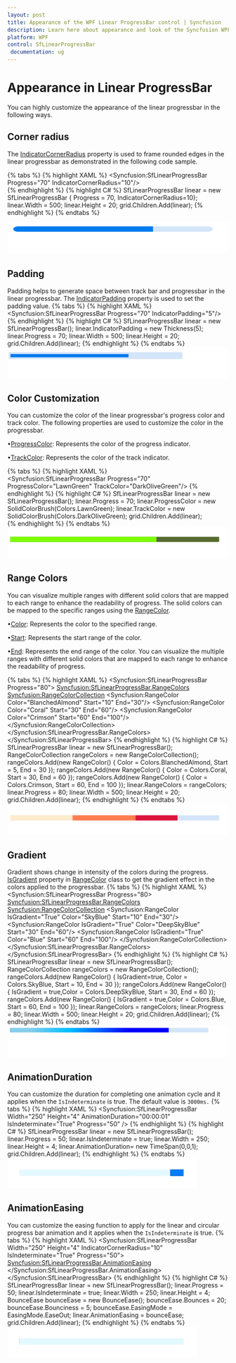 ```yaml
---
layout: post
title: Appearance of the WPF Linear ProgressBar control | Syncfusion
description: Learn here about appearance and look of the Syncfusion WPF Linear ProgressBar control and more details.
platform: WPF
control: SfLinearProgressBar
 documentation: ug
---
```


# Appearance in Linear ProgressBar
You can highly customize the appearance of the linear progressbar in the following ways.

## Corner radius
The [IndicatorCornerRadius](https://help.syncfusion.com/cr/wpf/Syncfusion.UI.Xaml.ProgressBar.ProgressBarBase.html#Syncfusion_UI_Xaml_ProgressBar_ProgressBarBase_IndicatorCornerRadiusProperty) property is used to frame rounded edges in the linear progressbar as demonstrated in the following code sample.

{% tabs %}
{% highlight XAML %}
<Syncfusion:SfLinearProgressBar Progress="70" IndicatorCornerRadius="10"/>       
{% endhighlight %}
{% highlight C# %}
 SfLinearProgressBar linear = new SfLinearProgressBar { Progress = 70, IndicatorCornerRadius=10};
linear.Width = 500;
linear.Height = 20;
grid.Children.Add(linear);
{% endhighlight %}
{% endtabs %}

![Corner radius image](Appearance_images/Cornerradius.png)

## Padding
Padding helps to generate space between track bar and progressbar in the linear progressbar. The [IndicatorPadding](https://help.syncfusion.com/cr/wpf/Syncfusion.UI.Xaml.ProgressBar.SfLinearProgressBar.html#Syncfusion_UI_Xaml_ProgressBar_SfLinearProgressBar_IndicatorPaddingProperty) property is used to set the padding value.
{% tabs %}
{% highlight XAML %}      
<Syncfusion:SfLinearProgressBar Progress="70" IndicatorPadding="5"/>       
{% endhighlight %}
{% highlight C# %}
SfLinearProgressBar linear = new SfLinearProgressBar();
linear.IndicatorPadding = new Thickness(5);
linear.Progress = 70;
linear.Width = 500;
linear.Height = 20;
grid.Children.Add(linear);
{% endhighlight %}
{% endtabs %}
![Padding image](Appearance_images/Padding.png)

## Color Customization
You can customize the color of the linear progressbar's progress color and track color. The following properties are used to customize the color in the progressbar.

•[ProgressColor](https://help.syncfusion.com/cr/wpf/Syncfusion.UI.Xaml.ProgressBar.ProgressBarBase.html#Syncfusion_UI_Xaml_ProgressBar_ProgressBarBase_ProgressColor): Represents the color of the progress indicator.

•[TrackColor](https://help.syncfusion.com/cr/wpf/Syncfusion.UI.Xaml.ProgressBar.ProgressBarBase.html#Syncfusion_UI_Xaml_ProgressBar_ProgressBarBase_TrackColorProperty): Represents the color of the track indicator.

{% tabs %}
{% highlight XAML %}      
<Syncfusion:SfLinearProgressBar Progress="70" ProgressColor="LawnGreen" TrackColor="DarkOliveGreen"/>
{% endhighlight %}
{% highlight C# %}
SfLinearProgressBar linear = new SfLinearProgressBar();
linear.Progress = 70;
linear.ProgressColor = new SolidColorBrush(Colors.LawnGreen);
linear.TrackColor = new SolidColorBrush(Colors.DarkOliveGreen);
grid.Children.Add(linear);      
{% endhighlight %}
{% endtabs %}
![ColorCutomization Image](Appearance_images/ColorCustomization.png)

## Range Colors

You can visualize multiple ranges with different solid colors that are mapped to each range to enhance the readability of progress.
The solid colors can be mapped to the specific ranges using the [RangeColor](https://help.syncfusion.com/cr/wpf/Syncfusion.UI.Xaml.ProgressBar.RangeColor.html).

•[Color](https://help.syncfusion.com/cr/wpf/Syncfusion.UI.Xaml.ProgressBar.RangeColor.html#Syncfusion_UI_Xaml_ProgressBar_RangeColor_Color): Represents the color to the specified range.

•[Start](https://help.syncfusion.com/cr/wpf/Syncfusion.UI.Xaml.ProgressBar.RangeColor.html#Syncfusion_UI_Xaml_ProgressBar_RangeColor_Start): Represents the start range of the color.

•[End](https://help.syncfusion.com/cr/wpf/Syncfusion.UI.Xaml.ProgressBar.RangeColor.html#Syncfusion_UI_Xaml_ProgressBar_RangeColor_End): Represents the end range of the color.
You can visualize the multiple ranges with different solid colors that are mapped to each range to enhance the readability of progress.

{% tabs %}
{% highlight XAML %}
      <Syncfusion:SfLinearProgressBar Progress="80">
            <Syncfusion:SfLinearProgressBar.RangeColors>
                <Syncfusion:RangeColorCollection>
                    <Syncfusion:RangeColor Color="BlanchedAlmond" Start="10" End="30"/>
                    <Syncfusion:RangeColor Color="Coral" Start="30"  End="60"/>
                    <Syncfusion:RangeColor Color="Crimson" Start="60" End="100"/>
                </Syncfusion:RangeColorCollection>
            </Syncfusion:SfLinearProgressBar.RangeColors>
        </Syncfusion:SfLinearProgressBar>
{% endhighlight %}
{% highlight C# %}
SfLinearProgressBar linear = new SfLinearProgressBar();             
RangeColorCollection rangeColors = new RangeColorCollection();
rangeColors.Add(new RangeColor() { Color = Colors.BlanchedAlmond, Start = 5, End = 30 });
rangeColors.Add(new RangeColor() { Color = Colors.Coral, Start = 30, End = 60 });
rangeColors.Add(new RangeColor() { Color = Colors.Crimson, Start = 60, End = 100 });
linear.RangeColors = rangeColors;
linear.Progress = 80;
linear.Width = 500;
linear.Height = 20;
grid.Children.Add(linear);
{% endhighlight %}
{% endtabs %}
![RangeColorsimage](Appearance_images/RangeColors.png)

## Gradient
Gradient shows change in intensity of the colors during the progress. [IsGradient](https://help.syncfusion.com/cr/wpf/Syncfusion.UI.Xaml.ProgressBar.RangeColor.html#Syncfusion_UI_Xaml_ProgressBar_RangeColor_IsGradient) property in  [RangeColor](https://help.syncfusion.com/cr/wpf/Syncfusion.UI.Xaml.ProgressBar.RangeColor.html) class to get the gradient effect in the colors applied to the progressbar.
{% tabs %}
{% highlight XAML %}
      <Syncfusion:SfLinearProgressBar Progress="80>
            <Syncfusion:SfLinearProgressBar.RangeColors>
                <Syncfusion:RangeColorCollection>
                <Syncfusion:RangeColor IsGradient="True" Color="SkyBlue" Start="10" End="30"/>                    
                    <Syncfusion:RangeColor IsGradient="True" Color="DeepSkyBlue" Start="30" End="60"/>
                    <Syncfusion:RangeColor IsGradient="True" Color="Blue" Start="60" End="100"/>
                </Syncfusion:RangeColorCollection>
            </Syncfusion:SfLinearProgressBar.RangeColors>
        </Syncfusion:SfLinearProgressBar>
{% endhighlight %}
{% highlight C# %}
SfLinearProgressBar linear = new SfLinearProgressBar();             
RangeColorCollection rangeColors = new RangeColorCollection();
rangeColors.Add(new RangeColor() { IsGradient=true, Color =   Colors.SkyBlue, Start = 10, End = 30 });
rangeColors.Add(new RangeColor() { IsGradient = true,Color =  Colors.DeepSkyBlue, Start = 30, End = 60 });
rangeColors.Add(new RangeColor() { IsGradient = true,Color =  Colors.Blue, Start = 60, End = 100 });
linear.RangeColors = rangeColors;
linear.Progress = 80;
linear.Width = 500;
linear.Height = 20;
grid.Children.Add(linear);
{% endhighlight %}
{% endtabs %}
![RangeColorsimage](Appearance_images/Gradient.png)

## AnimationDuration
You can customize the duration for completing one animation cycle and it applies when the `IsIndeterminate` is true. The default value is `3000ms.`
{% tabs %}
{% highlight XAML %}
<Grid Name="grid">
    <Syncfusion:SfLinearProgressBar
        Width="250"
        Height="4"
        AnimationDuration="00:00:01"
        IsIndeterminate="True"
        Progress="50" />
</Grid> 
{% endhighlight %}
{% highlight C# %}
SfLinearProgressBar linear = new SfLinearProgressBar();
linear.Progress = 50;
linear.IsIndeterminate = true;
linear.Width = 250;
linear.Height = 4;
linear.AnimationDuration= new TimeSpan(0,0,1);
grid.Children.Add(linear);
{% endhighlight %}
{% endtabs %}
![AnimationDuration image](Appearance_images/LinearAnimation.gif)

## AnimationEasing
You can customize the easing function to apply for the linear and circular progress bar animation and it applies when the `IsIndeterminate` is true.
{% tabs %}
{% highlight XAML %}
<Grid Name="grid">
    <Syncfusion:SfLinearProgressBar
    Width="250"
    Height="4"
    IndicatorCornerRadius="10"
    IsIndeterminate="True"
    Progress="50">
    <Syncfusion:SfLinearProgressBar.AnimationEasing>
        <BounceEase
        Bounces="20"
        Bounciness="5"
        EasingMode="EaseOut" />
    </Syncfusion:SfLinearProgressBar.AnimationEasing>
    </Syncfusion:SfLinearProgressBar>
</Grid>
{% endhighlight %}
{% highlight C# %}
SfLinearProgressBar linear = new SfLinearProgressBar();
linear.Progress = 50;
linear.IsIndeterminate = true;
linear.Width = 250;
linear.Height = 4;
BounceEase bounceEase = new BounceEase();
bounceEase.Bounces = 20;
bounceEase.Bounciness = 5;
bounceEase.EasingMode = EasingMode.EaseOut;
linear.AnimationEasing = bounceEase;
grid.Children.Add(linear);
{% endhighlight %}
{% endtabs %}
![AnimationDuration image](Appearance_images/LinearEasing.gif)